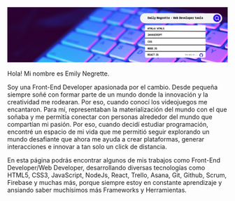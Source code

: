 <img src="Banner.png" alt="banner">

Hola!  Mi nombre es Emily Negrette.

Soy una Front-End Developer apasionada por el cambio. Desde pequeña siempre soñé con formar parte de un mundo donde la innovación y la creatividad me rodearan. Por eso, cuando conocí los videojuegos me encantaron. Para mí, representaban la materialización del mundo con el que soñaba y me permitía conectar con personas alrededor del mundo que compartían mi pasión. Por eso, cuando decidí estudiar programación, encontré un espacio de mi vida que me permitió seguir explorando un mundo desafiante que ahora me ayuda a crear plataformas, generar interacciones e innovar a tan solo un click de distancia.

En esta página podrás encontrar algunos de mis trabajos como Front-End Developer/Web Developer, desarrollando diversas tecnologías como HTML5, CSS3, JavaScript, NodeJs, React, Trello, Asana, Git, Github, Scrum, Firebase y muchas más, porque siempre estoy en constante aprendizaje y ansiando saber muchísimos más Frameworks y Herramientas. 


<!--
**emilyenegrette/emilyenegrette** is a ✨ _special_ ✨ repository because its `README.md` (this file) appears on your GitHub profile.

Here are some ideas to get you started:

- 🔭 I’m currently working on ...
- 🌱 I’m currently learning ...
- 👯 I’m looking to collaborate on ...
- 🤔 I’m looking for help with ...
- 💬 Ask me about ...
- 📫 How to reach me: ...
- 😄 Pronouns: ...
- ⚡ Fun fact: ...
-->
